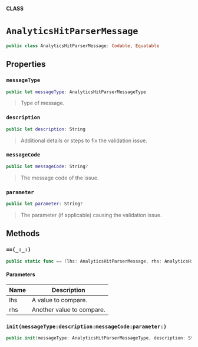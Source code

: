 **CLASS**

# `AnalyticsHitParserMessage`

```swift
public class AnalyticsHitParserMessage: Codable, Equatable
```

## Properties
### `messageType`

```swift
public let messageType: AnalyticsHitParserMessageType
```

> Type of message.

### `description`

```swift
public let description: String
```

> Additional details or steps to fix the validation issue.

### `messageCode`

```swift
public let messageCode: String?
```

> The message code of the issue.

### `parameter`

```swift
public let parameter: String?
```

> The parameter (if applicable) causing the validation issue.

## Methods
### `==(_:_:)`

```swift
public static func == (lhs: AnalyticsHitParserMessage, rhs: AnalyticsHitParserMessage) -> Bool
```

#### Parameters

| Name | Description |
| ---- | ----------- |
| lhs | A value to compare. |
| rhs | Another value to compare. |

### `init(messageType:description:messageCode:parameter:)`

```swift
public init(messageType: AnalyticsHitParserMessageType, description: String, messageCode: String? = nil, parameter: String? = nil)
```
